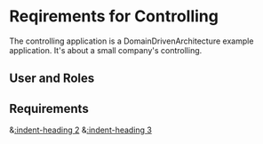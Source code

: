 # Reqirements for Controlling
The controlling application is a DomainDrivenArchitecture example application. It's about a small company's controlling.

## User and Roles

## Requirements
&[:indent-heading 2](requirements/req/R001.md)
&[:indent-heading 3](tests/test/T001.md)
